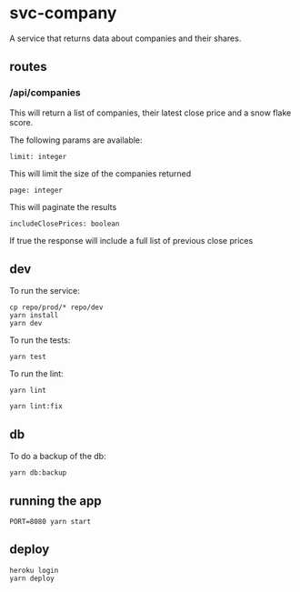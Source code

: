 # svc-company

A service that returns data about companies and their shares.

## routes

### /api/companies

This will return a list of companies, their latest close price and a snow flake score.

The following params are available:

```
limit: integer 

```
This will limit the size of the companies returned

```
page: integer
```
This will paginate the results

```
includeClosePrices: boolean
```
If true the response will include a full list of previous close prices

## dev

To run the service:

```
cp repo/prod/* repo/dev
yarn install
yarn dev
```

To run the tests:

```
yarn test
```

To run the lint:

```
yarn lint

yarn lint:fix
```

## db

To do a backup of the db:
```
yarn db:backup
```

## running the app

```
PORT=8080 yarn start
```

## deploy

```
heroku login
yarn deploy
```
